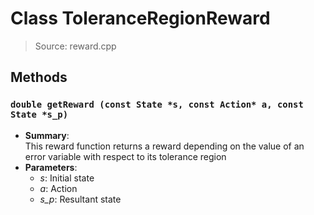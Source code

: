 # Class ToleranceRegionReward
> Source: reward.cpp
## Methods
### ``double getReward (const State *s, const Action* a, const State *s_p)``
* **Summary**:  
  This reward function returns a reward depending on the value of an error variable with respect to its tolerance region  
* **Parameters**:  
  * _s_: Initial state
  * _a_: Action
  * _s_p_: Resultant state
